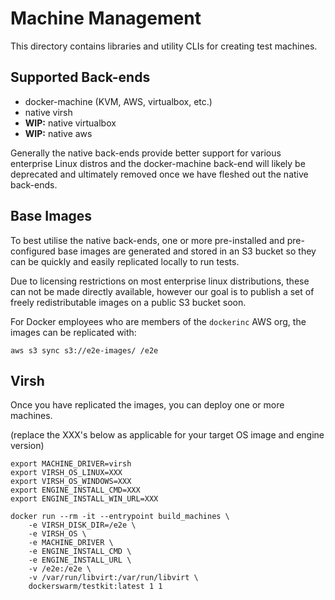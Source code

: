 # Machine Management

This directory contains libraries and utility CLIs for creating
test machines.

## Supported Back-ends

* docker-machine (KVM, AWS, virtualbox, etc.)
* native virsh
* **WIP:** native virtualbox
* **WIP:** native aws

Generally the native back-ends provide better support for various
enterprise Linux distros and the docker-machine back-end will likely be
deprecated and ultimately removed once we have fleshed out the native
back-ends.


## Base Images

To best utilise the native back-ends, one or more pre-installed and
pre-configured base images are generated and stored in an S3 bucket so
they can be quickly and easily replicated locally to run tests.

Due to licensing restrictions on most enterprise linux distributions,
these can not be made directly available, however our goal is to publish
a set of freely redistributable images on a public S3 bucket soon.

For Docker employees who are members of the `dockerinc` AWS org, the images
can be replicated with:

```
aws s3 sync s3://e2e-images/ /e2e
```


## Virsh

Once you have replicated the images, you can deploy one or more machines.

(replace the XXX's below as applicable for your target OS image and engine version)


```
export MACHINE_DRIVER=virsh
export VIRSH_OS_LINUX=XXX
export VIRSH_OS_WINDOWS=XXX
export ENGINE_INSTALL_CMD=XXX
export ENGINE_INSTALL_WIN_URL=XXX

docker run --rm -it --entrypoint build_machines \
    -e VIRSH_DISK_DIR=/e2e \
    -e VIRSH_OS \
    -e MACHINE_DRIVER \
    -e ENGINE_INSTALL_CMD \
    -e ENGINE_INSTALL_URL \
    -v /e2e:/e2e \
    -v /var/run/libvirt:/var/run/libvirt \
    dockerswarm/testkit:latest 1 1
```

